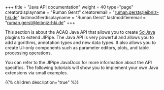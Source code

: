 +++
title = "Java API documentation"
weight = 40
type="page"
creatordisplayname = "Ruman Gerst"
creatoremail = "ruman.gerst@leibniz-hki.de"
lastmodifierdisplayname = "Ruman Gerst"
lastmodifieremail = "ruman.gerst@leibniz-hki.de"
+++

This section is about the ACAQ Java API that allows you to create [SciJava](https://scijava.org)
plugins to extend JIPipe. The Java API is very powerful and allows you to add algorithms, annotation types and new data types. It also allows you to create UI-only components such as parameter editors, plots, and table processing operations.

You can refer to the JIPipe JavaDocs for more information about the API specifics.
The following tutorials will show you to implement your own Java extensions via
small examples.

{{% children description="true" %}}
